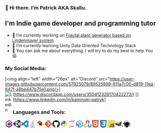 ### 👋 Hi there. I'm Patrick AKA Skallu.

## I'm Indie game developer and programming tutor
- 🔭 I’m currently working on [Fractal plant generator based on Lindenmayer system](https://github.com/Skallu0711/L-System_Plant_Generator)
- 🌱 I’m currently learning Unity Data Oriented Technology Stack
- 💬 You can ask me about everything. I will try to do my best to help You 😄

### My Social Media:
[<img align="left" width="26px" alt="Discord" src="https://user-images.githubusercontent.com/57925079/89525899-811a7c00-d819-11ea-847f-a8be447b75e1.png/>]
(https://www.discordapp.com/users/350412328170422273/)
[<img align="left" width="26px" alt="LinkedIn" src="https://github.com/devicons/devicon/blob/master/icons/linkedin/linkedin-original.svg">][https://www.linkedin.com/in/kaminski-patryk]

### Languages and Tools:
<img align="left" width="26px" alt="Csharp" src="https://github.com/devicons/devicon/blob/master/icons/csharp/csharp-original.svg">
<img align="left" width="26px" alt="Unity" src="https://github.com/devicons/devicon/blob/master/icons/unity/unity-original.svg">
<img align="left" width="26px" alt="Visual Studio Code" src="https://github.com/devicons/devicon/blob/master/icons/vscode/vscode-original.svg">
<img align="left" width="26px" alt="Java" src="https://github.com/devicons/devicon/blob/master/icons/java/java-original.svg">
<img align="left" width="26px" alt="Jet Brains" src="https://github.com/devicons/devicon/blob/master/icons/jetbrains/jetbrains-original.svg">
<img align="left" width="26px" alt="git" src="https://github.com/devicons/devicon/blob/master/icons/git/git-original.svg">
<img align="left" width="26px" alt="Git Hub" src="https://github.com/devicons/devicon/blob/master/icons/github/github-original.svg">
<img align="left" width="26px" alt="Python" src="https://github.com/devicons/devicon/blob/master/icons/python/python-original.svg">
<img align="left" width="26px" alt="Jupyter" src="https://github.com/devicons/devicon/blob/master/icons/jupyter/jupyter-original.svg">
<img align="left" width="26px" alt="NumPy" src="https://github.com/devicons/devicon/blob/master/icons/numpy/numpy-original.svg">
<img align="left" width="26px" alt="Open CV" src="https://github.com/devicons/devicon/blob/master/icons/opencv/opencv-original.svg">
<img align="left" width="26px" alt="HTML5" src="https://github.com/devicons/devicon/blob/master/icons/html5/html5-original.svg">
<img align="left" width="26px" alt="CSS3" src="https://github.com/devicons/devicon/blob/master/icons/css3/css3-original.svg">
<img align="left" width="26px" alt="Javascript" src="https://github.com/devicons/devicon/blob/master/icons/javascript/javascript-original.svg">
<img align="left" width="26px" alt="Gimp" src="https://github.com/devicons/devicon/blob/master/icons/gimp/gimp-original.svg">
<img align="left" width="26px" alt="InkScape" src="https://github.com/devicons/devicon/blob/master/icons/inkscape/inkscape-original.svg">

<!--
**Skallu0711/Skallu0711** is a ✨ _special_ ✨ repository because its `README.md` (this file) appears on your GitHub profile.

Here are some ideas to get you started:

- 🔭 I’m currently working on ...
- 🌱 I’m currently learning ...
- 👯 I’m looking to collaborate on ...
- 🤔 I’m looking for help with ...
- 💬 You can ask me about ...
- 📫 How to reach me: ...
- 😄 Pronouns: ...
- ⚡ Fun fact: ...
-->
